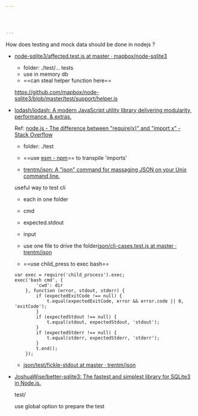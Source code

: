 ```yaml
---




---
```





How does testing and mock data should be done in nodejs ?

* [node-sqlite3/affected.test.js at master · mapbox/node-sqlite3](https://github.com/mapbox/node-sqlite3/blob/master/test/affected.test.js)

	* folder:  ./test/... tests
	* use in memory db 
	* ==can steal helper function here==
	
	https://github.com/mapbox/node-sqlite3/blob/master/test/support/helper.js
	
	
* [lodash/lodash: A modern JavaScript utility library delivering modularity, performance, & extras.](https://github.com/lodash/lodash)

	Ref: [node.js - The difference between "require(x)" and "import x" - Stack Overflow](https://stackoverflow.com/questions/46677752/the-difference-between-requirex-and-import-x?rq=1)
	
	
	* folder: ./test
	* ==use [esm - npm](https://www.npmjs.com/package/esm)== to transpile 'imports'

	* [trentm/json: A "json" command for massaging JSON on your Unix command line.](https://github.com/trentm/json)

	useful way to test cli
	
	* each in one folder
	* cmd
	* expected.stdout
	* input
	* use one file to drive the folder[json/cli-cases.test.js at master · trentm/json](https://github.com/trentm/json/blob/master/test/cli-cases.test.js)

		
	* ==use child_press to exec bash==
	```
	var exec = require('child_process').exec;
	exec('bash cmd', {
            'cwd': dir
        }, function (error, stdout, stderr) {
            if (expectedExitCode !== null) {
                t.equal(expectedExitCode, error && error.code || 0, 'exitCode');
            }
            if (expectedStdout !== null) {
                t.equal(stdout, expectedStdout, 'stdout');
            }
            if (expectedStderr !== null) {
                t.equal(stderr, expectedStderr, 'stderr');
            }
            t.end();
        });

	```
	
	* [json/test/fickle-stdout at master · trentm/json](https://github.com/trentm/json/tree/master/test/fickle-stdout)

* [JoshuaWise/better-sqlite3: The fastest and simplest library for SQLite3 in Node.js.](https://github.com/JoshuaWise/better-sqlite3)

	test/
	
	use global option to prepare the test




	
